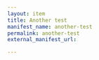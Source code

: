 ```yaml
---
layout: item
title: Another test
manifest_name: another-test
permalink: another-test
external_manifest_url: 

---
```

<!-- Add an essay or interpretive material below this line,
using HTML or markdown.  Do not modify this file above this line -->
